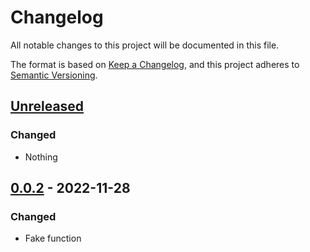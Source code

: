 # Changelog
All notable changes to this project will be documented in this file.

The format is based on [Keep a Changelog](https://keepachangelog.com/en/1.0.0/), and this project adheres to [Semantic Versioning](https://semver.org/spec/v2.0.0.html).

## [Unreleased]
### Changed
- Nothing

## [0.0.2] - 2022-11-28
### Changed
- Fake function

[Unreleased]: https://github.com/rtaycher/example_wolt_package_debug_ci_issues/compare/0.0.2...master
[0.0.2]: https://github.com/rtaycher/example_wolt_package_debug_ci_issues/tree/0.0.2
